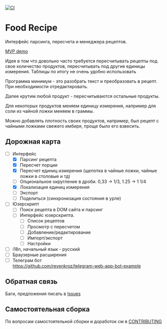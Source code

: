 [![CI](https://github.com/Apkawa/food_recipe_manager/actions/workflows/ci.yml/badge.svg)](https://github.com/Apkawa/food_recipe_manager/actions/workflows/ci.yml)

# Food Recipe

Интерфейс парсинга, пересчета и менеджера рецептов.

[MVP demo](https://apkawa.github.io/food_recipe_manager/master/)

Идея в том что довольно часто требуется пересчитывать рецепты под свое количество продуктов,
пересчитывать под другие единицы измерения.
Таблицы по итогу не очень удобно использовать

Программа минимум - это разобрать текст и преобразовать в рецепт.
При необходимости отредактировать.

Далее крутим любой продукт - пересчитываются остальные продукты.

Для некоторых продуктов меняем единицу измерения, например для соли из чайной ложки меняем в граммы.

Можно добавлять плотность своих продуктов,
например, был рецепт с чайными ложками свежего имбиря, проще было его взвесить.

## Дорожная карта

- [ ] Интерфейс
  - [x] Парсинг рецепта
  - [x] Пересчет порции
  - [x] Пересчет единиц измерения (щепотка в чайные ложки, чайные ложки в столовые и тд)
  - [ ] Опциональное округление в дроби. 0,33 -> 1/3, 1.25 -> 1 1/4
  - [x] Локализация единиц измерения
  - [ ] Экспорт
  - [ ] Поделиться (синхронизация состояния в урле)
- [ ] Юзерскрипт
  - [ ] Поиск рецепта в DOM сайта и парсинг
  - [ ] Интерфейс юзерскрипта.
    - [ ] Список рецептов
    - [ ] Просмотр с пересчетом
    - [ ] Добавление/редактирование
    - [ ] Импорт/экспорт
    - [ ] Настройки
- [ ] i18n, начальный язык - русский
- [ ] Браузерные расширения
- [ ] Телеграм бот \
       https://github.com/revenkroz/telegram-web-app-bot-example

## Обратная связь

Баги, предложения писать в [Issues](https://github.com/Apkawa/food_reciepe_manager/issues)

## Самостоятельная сборка

По вопросам самостоятельной сборки и доработок см в [CONTRIBUTING](./CONTRIBUTING.md)
